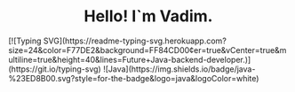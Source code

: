 <h1 align="center"> Hello! I`m Vadim. </h1>
<body>
[![Typing SVG](https://readme-typing-svg.herokuapp.com?size=24&color=F77DE2&background=FF84CD00&center=true&vCenter=true&multiline=true&height=40&lines=Future+Java-backend-developer.)](https://git.io/typing-svg)
![Java](https://img.shields.io/badge/java-%23ED8B00.svg?style=for-the-badge&logo=java&logoColor=white)
</body>

